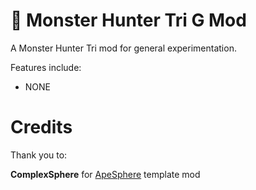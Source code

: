 # :confetti_ball: Monster Hunter Tri G Mod

A Monster Hunter Tri mod for general experimentation.

Features include:

* NONE

# Credits

Thank you to:

**ComplexSphere** for [ApeSphere](https://github.com/ComplexPlane/ApeSphere) template mod
